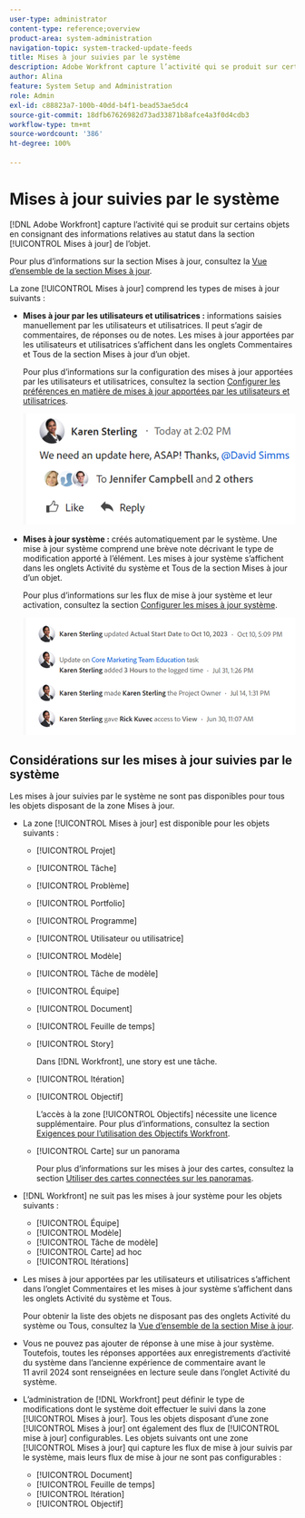 ```yaml
---
user-type: administrator
content-type: reference;overview
product-area: system-administration
navigation-topic: system-tracked-update-feeds
title: Mises à jour suivies par le système
description: Adobe Workfront capture l’activité qui se produit sur certains objets en consignant les informations de statut dans la zone [!UICONTROL Mises à jour] de l’objet.
author: Alina
feature: System Setup and Administration
role: Admin
exl-id: c88823a7-100b-40dd-b4f1-bead53ae5dc4
source-git-commit: 18dfb67626982d73ad33871b8afce4a3f0d4cdb3
workflow-type: tm+mt
source-wordcount: '386'
ht-degree: 100%

---
```


# Mises à jour suivies par le système

<!-- Audited: April, 2024-->

<!--
<span class="preview">The highlighted information on this page refers to functionality not yet generally available. It is available only in the Preview environment for all customers, or in the Production environment for customers who enabled fast releases.</span>

<span class="preview">For information about fast releases, see [Enable or disable fast releases for your organization](/help/quicksilver/administration-and-setup/set-up-workfront/configure-system-defaults/enable-fast-release-process.md).</span>

<span class="preview">For information about the current release, see [Second Quarter 2024 release overview](/help/quicksilver/product-announcements/product-releases/24-q2-release-activity/24-q2-release-overview.md).</span>-->

[!DNL Adobe Workfront] capture l’activité qui se produit sur certains objets en consignant des informations relatives au statut dans la section [!UICONTROL Mises à jour] de l’objet.

Pour plus d’informations sur la section Mises à jour, consultez la [Vue d’ensemble de la section Mises à jour](/help/quicksilver/workfront-basics/updating-work-items-and-viewing-updates/updates-tab-overview.md).

La zone [!UICONTROL Mises à jour] comprend les types de mises à jour suivants :

* **Mises à jour par les utilisateurs et utilisatrices :** informations saisies manuellement par les utilisateurs et utilisatrices. Il peut s’agir de commentaires, de réponses ou de notes. Les mises à jour apportées par les utilisateurs et utilisatrices s’affichent dans les onglets Commentaires et Tous de la section Mises à jour d’un objet.

  Pour plus d’informations sur la configuration des mises à jour apportées par les utilisateurs et utilisatrices, consultez la section [Configurer les préférences en matière de mises à jour apportées par les utilisateurs et utilisatrices](../../../administration-and-setup/set-up-workfront/system-tracked-update-feeds/configure-preferences-user-updates.md).

  ![](assets/updates-qs-350x125.png)

* **Mises à jour système :** créés automatiquement par le système. Une mise à jour système comprend une brève note décrivant le type de modification apporté à l’élément. Les mises à jour système s’affichent dans les onglets Activité du système et Tous de la section Mises à jour d’un objet.

  Pour plus d’informations sur les flux de mise à jour système et leur activation, consultez la section [Configurer les mises à jour système](../../../administration-and-setup/set-up-workfront/system-tracked-update-feeds/configure-system-updates.md).

  ![](assets/system-updates-example-unified-stream.png)


  <!--
  DRAFTED IN FLARE:
  Timestamps for system updates are based on your operating system's timezone.
  
  -->

## Considérations sur les mises à jour suivies par le système

Les mises à jour suivies par le système ne sont pas disponibles pour tous les objets disposant de la zone Mises à jour.

* La zone [!UICONTROL Mises à jour] est disponible pour les objets suivants :

   * [!UICONTROL Projet]
   * [!UICONTROL Tâche]
   * [!UICONTROL Problème]
   * [!UICONTROL Portfolio]
   * [!UICONTROL Programme]
   * [!UICONTROL Utilisateur ou utilisatrice]
   * [!UICONTROL Modèle]
   * [!UICONTROL Tâche de modèle]
   * [!UICONTROL Équipe]
   * [!UICONTROL Document]
   * [!UICONTROL Feuille de temps]
   * [!UICONTROL Story]

     Dans [!DNL Workfront], une story est une tâche.
   * [!UICONTROL Itération]
   * [!UICONTROL Objectif]

     L’accès à la zone [!UICONTROL Objectifs] nécessite une licence supplémentaire. Pour plus d’informations, consultez la section [Exigences pour l’utilisation des Objectifs Workfront](../../../workfront-goals/goal-management/access-needed-for-wf-goals.md).
   * [!UICONTROL Carte] sur un panorama

     Pour plus d’informations sur les mises à jour des cartes, consultez la section [Utiliser des cartes connectées sur les panoramas](../../../agile/get-started-with-boards/connected-cards.md).

* [!DNL Workfront] ne suit pas les mises à jour système pour les objets suivants :

   * [!UICONTROL Équipe]
   * [!UICONTROL Modèle]
   * [!UICONTROL Tâche de modèle]
   * [!UICONTROL Carte] ad hoc
   * [!UICONTROL Itérations]


<!--hiding this bit because this is not true, at this time (August 2023). Users with a Work or Review license can see system updates by default as well.

Your [!DNL Workfront] license determines whether system updates display by default in the [!UICONTROL Updates] area of objects. [!DNL Workfront] users with a [!UICONTROL Plan] license have system updates displayed in the [!UICONTROL Updates] area by default. However, users can filter out system updates, as described in the [Enable or disable system updates](../../../workfront-basics/updating-work-items-and-viewing-updates/update-work.md#enable) section in [Update work](../../../workfront-basics/updating-work-items-and-viewing-updates/update-work.md). All other [!DNL Workfront] licenses filter system updates by default.
-->

* Les mises à jour apportées par les utilisateurs et utilisatrices s’affichent dans l’onglet Commentaires et les mises à jour système s’affichent dans les onglets Activité du système et Tous.

  Pour obtenir la liste des objets ne disposant pas des onglets Activité du système ou Tous, consultez la [Vue d’ensemble de la section Mise à jour](/help/quicksilver/workfront-basics/updating-work-items-and-viewing-updates/updates-tab-overview.md).

* Vous ne pouvez pas ajouter de réponse à une mise à jour système. Toutefois, toutes les réponses apportées aux enregistrements d’activité du système dans l’ancienne expérience de commentaire avant le 11 avril 2024 sont renseignées en lecture seule dans l’onglet Activité du système.

<!--
* The following are differences between the new and the legacy commenting experience: 

   * When using the new commenting experience, user updates display in the Comments tab and system updates display in the System Activity <span class="preview">and the All</span> tabs.  

      For more information about the new commenting experience, see [New commenting experience](../../../product-announcements/betas/new-commenting-experience-beta/unified-commenting-experience.md).

      <span class="preview">For a list of objects that do not have the System Activity or the All tabs, see [Update section overview](/help/quicksilver/workfront-basics/updating-work-items-and-viewing-updates/updates-tab-overview.md)</span>

   * <span class="preview">When using the new commenting experience, you cannot add a comment to a system update. However, any replies made to system activity records in the legacy commenting experience are populated on the System Activity tab as read-only in the new commenting experience.</span>
   * When using the legacy commenting experience, the system and user updates display in one continuous feed. 

   * When using the legacy commenting experience, users can view system updates by default or they can choose to not display them. Disabling system updates is not possible when using the new commenting experience. 

      For information about disabling the display of system updates, see the section [Enable or disable system updates](../../../workfront-basics/updating-work-items-and-viewing-updates/update-work.md#enable) in the article [Update work](../../../workfront-basics/updating-work-items-and-viewing-updates/update-work.md).  

   * <span class="preview">The legacy commenting experience has been disabled in the Preview environment. For more information, see [Second Quarter 2024 Update stream and notification enhancements](/help/quicksilver/product-announcements/product-releases/24-q2-release-activity/24-q2-update-stream-enhancements.md).</span>
-->

* L’administration de [!DNL Workfront] peut définir le type de modifications dont le système doit effectuer le suivi dans la zone [!UICONTROL Mises à jour]. Tous les objets disposant d’une zone [!UICONTROL Mises à jour] ont également des flux de [!UICONTROL mise à jour] configurables. Les objets suivants ont une zone [!UICONTROL Mises à jour] qui capture les flux de mise à jour suivis par le système, mais leurs flux de mise à jour ne sont pas configurables :

   * [!UICONTROL Document]
   * [!UICONTROL Feuille de temps]
   * [!UICONTROL Itération]
   * [!UICONTROL Objectif]


